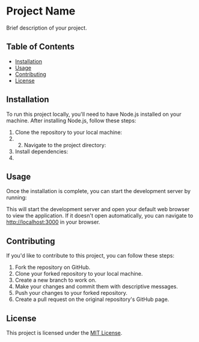 # Project Name

Brief description of your project.

## Table of Contents

- [Installation](#installation)
- [Usage](#usage)
- [Contributing](#contributing)
- [License](#license)

## Installation

To run this project locally, you'll need to have Node.js installed on your machine. After installing Node.js, follow these steps:

1. Clone the repository to your local machine:
2. 2. Navigate to the project directory:
3. Install dependencies:
4. 
## Usage

Once the installation is complete, you can start the development server by running:


This will start the development server and open your default web browser to view the application. If it doesn't open automatically, you can navigate to [http://localhost:3000](http://localhost:3000) in your browser.

## Contributing

If you'd like to contribute to this project, you can follow these steps:

1. Fork the repository on GitHub.
2. Clone your forked repository to your local machine.
3. Create a new branch to work on.
4. Make your changes and commit them with descriptive messages.
5. Push your changes to your forked repository.
6. Create a pull request on the original repository's GitHub page.

## License

This project is licensed under the [MIT License](LICENSE).
